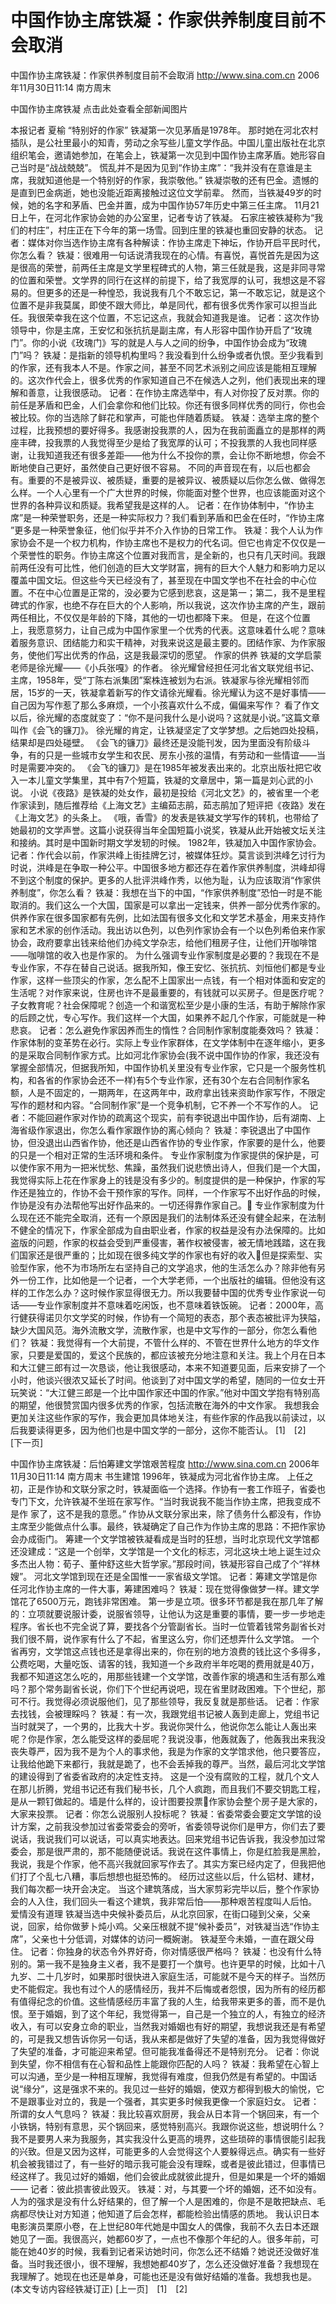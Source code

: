 # 中国作协主席铁凝：作家供养制度目前不会取消

中国作协主席铁凝：作家供养制度目前不会取消
http://www.sina.com.cn 2006年11月30日11:14 南方周末


中国作协主席铁凝
点击此处查看全部新闻图片


本报记者 夏榆
“特别好的作家”
铁凝第一次见茅盾是1978年。
那时她在河北农村插队，是公社里最小的知青，劳动之余写些儿童文学作品。中国儿童出版社在北京组织笔会，邀请她参加，在笔会上，铁凝第一次见到中国作协主席茅盾。她形容自己当时是“战战兢兢”。
慌乱并不是因为见到“作协主席”：“我并没有在意谁是主席，我就知道他是一个特别好的作家，我崇敬他。”
铁凝崇敬的还有巴金。遗憾的是直到巴金病逝，她也没能近距离接触过这位文学前辈。
然而，当铁凝49岁的时候，她的名字和茅盾、巴金并置，成为中国作协57年历史中第三任主席。
11月21日上午，在河北作家协会她的办公室里，记者专访了铁凝。
石家庄被铁凝称为“我们的村庄”，村庄正在下今年的第一场雪。回到庄里的铁凝也重回安静的状态。
记者：媒体对你当选作协主席有各种解读：作协主席走下神坛，作协开启平民时代，你怎么看？
铁凝：很难用一句话说清我现在的心情。有喜悦，喜悦首先是因为这是很高的荣誉，前两任主席是文学里程碑式的人物，第三任就是我，这是非同寻常的位置和荣誉。文学界的同行在这样的前提下，给了我宽厚的认可，我想这是不容易的。但更多的还是一种惶恐，我说我有几个不敢忘记，第一不敢忘记，就是这个位置不是非我莫属，即使不跟大师比，单是同代，都有很多优秀作家可以担当此任。我很荣幸我在这个位置，不忘记这点，我就会知道我是谁。
记者：这次作协领导中，你是主席，王安忆和张抗抗是副主席，有人形容中国作协开启了“玫瑰门”。你的小说《玫瑰门》写的就是人与人之间的纷争，中国作协会成为“玫瑰门”吗？
铁凝：是指新的领导机构里吗？我没看到什么纷争或者仇恨。至少我看到的作家，还有我本人不是。作家之间，甚至不同艺术派别之间应该是能相互理解的。这次作代会上，很多优秀的作家知道自己不在候选人之列，他们表现出来的理解和善意，让我很感动。
记者：在作协主席选举中，有人对你投了反对票。你的前任是茅盾和巴金，人们会拿你和他们比较。你还有很多同样优秀的同行，你也会被比较。你的当选除了鲜花和掌声，可能也伴随着质疑。
铁凝：选举主席的整个过程，比我预想的要好得多。我感谢投我票的人，因为在我前面矗立的是那样的两座丰碑，投我票的人我觉得至少是给了我宽厚的认可；不投我票的人我也同样感谢，让我知道我还有很多差距——他为什么不投你的票，会让你不断地想，你会不断地使自己更好，虽然使自己更好很不容易。
不同的声音现在有，以后也都会有。重要的不是被异议、被质疑，重要的是被异议、被质疑以后你怎么做、做得怎么样。一个人心里有一个广大世界的时候，你能面对整个世界，也应该能面对这个世界的各种异议和质疑。我希望我是这样的人。
记者：在作协体制中，“作协主席”是一种荣誉职务，还是一种实际权力？我们看到茅盾和巴金在任时，“作协主席 ”更多是一种荣誉象征，他们似乎并不介入作协的日常工作。
铁凝：我个人认为作家协会不是一个权力机构，作协主席也不是权力的代名词。但它也肯定不仅仅是一个荣誉性的职务。作协主席这个位置对我而言，是全新的，也只有几天时间。我跟前两任没有可比性，他们创造的巨大文学财富，拥有的巨大个人魅力和影响力足以覆盖中国文坛。但这些今天已经没有了，甚至现在中国文学也不在社会的中心位置。不在中心位置是正常的，没必要为它感到悲哀，这是第一；第二，我不是里程碑式的作家，也绝不存在巨大的个人影响，所以我说，这次作协主席的产生，跟前两任相比，不仅仅是年龄的下降，其他的一切也都降下来。
但是，在这个位置上，我愿意努力，让自己成为中国作家里一个优秀的代表。这意味着什么呢？意味着服务意识、团结能力和实干精神，对我来说这是最主要的。团结作家、为作家服务，使他们写出优秀的作品，这是我最深切的愿望。
作家的供养
铁凝的文学启蒙老师是徐光耀——《小兵张嘎》的作者。
徐光耀曾经担任河北省文联党组书记、主席，1958年，受“丁陈右派集团”案株连被划为右派。铁凝家与徐光耀相邻而居，15岁的一天，铁凝拿着新写的作文请徐光耀看。徐光耀认为这不是好事情——自己因为写作惹了那么多麻烦，一个小孩喜欢什么不成，偏偏来写作？
看了作文以后，徐光耀的态度就变了：“你不是问我什么是小说吗？这就是小说。”这篇文章叫作《会飞的镰刀》。
徐光耀的肯定，让铁凝坚定了文学梦想。之后她四处投稿，结果却是四处碰壁。
《会飞的镰刀》最终还是没能刊发，因为里面没有阶级斗争，有的只是一些城市女学生和农民、房东小孩的温情，有劳动和一些情谊——当时是需要冲突的。
《会飞的镰刀》是在1985年被发表出来的。北京出版社把它收入一本儿童文学集里，其中有7个短篇，铁凝的文章居中，第一篇是刘心武的小说。
小说《夜路》是铁凝的处女作，最初是投给《河北文艺》的，被省里一个老作家读到，随后推荐给《上海文艺》主编茹志鹃，茹志鹃加了短评把《夜路》发在《上海文艺》的头条上。
《哦，香雪》的发表是铁凝文学写作的转机，也带给了她最初的文学声誉。这篇小说获得当年全国短篇小说奖，铁凝从此开始被文坛关注和接纳。其时是中国新时期文学发轫的时候。
1982年，铁凝加入中国作家协会。
记者：作代会以前，作家洪峰上街挂牌乞讨，被媒体狂炒。莫言谈到洪峰乞讨行为时说，洪峰是在争取一种公平。中国很多地方都还存在着作家供养制度，洪峰却得不到这个制度的保护。更多的人批评洪峰作秀，以他为耻，认为应该取消“作家供养制度”，你怎么看？
铁凝：我想在当下的中国，“作家供养制度”恐怕一时是不能取消的。我们这么一个大国，国家是可以拿出一定钱来，供养一部分优秀作家的。供养作家在很多国家都有先例，比如法国有很多文化和文学艺术基金，用来支持作家和艺术家的创作活动。我出访以色列，以色列作家协会有一个以色列希伯来作家协会，政府要拿出钱来给他们办纯文学杂志，给他们租房子住，让他们开咖啡馆——咖啡馆的收入也是作家的。
为什么强调专业作家制度是必要的？我现在不是专业作家，不存在替自己说话。据我所知，像王安忆、张抗抗、刘恒他们都是专业作家，这样一些顶尖的作家，怎么配不上国家出一点钱，有一个相对体面和安定的生活呢？对作家来说，住房也许不是最重要的，有钱就可以买房子。但是医疗呢？子女教育呢？社会保障呢？创造一个和谐宽松至少是小康的生活，有助于解除作家的后顾之忧，专心写作。我们这样一个大国，如果养不起几个作家，可能就是一种悲哀。
记者：怎么避免作家因养而生的惰性？合同制作家制度能奏效吗？
铁凝：作家体制的变革势在必行。实际上专业作家群体，在文学体制中在逐年缩小，更多的是采取合同制作家方式。比如河北作家协会(我不说中国作协的作家，我还没有掌握全部情况，但据我所知，中国作协机关里没有专业作家，它只是一个服务性机构，和各省的作家协会还不一样)有5个专业作家，还有30个左右合同制作家名额，人是不固定的，一期两年，在这两年中，政府拿出钱来资助作家写作，不限定写作的题材和内容。“合同制作家”是一个竞争机制，它不养一个不写作的人。
记者：不能回避作家对作协的疏离这个现实，前有李锐退出中国作协，后有湖南、上海省级作家退出，你怎么看作家跟作协的离心倾向？
铁凝：李锐退出了中国作协，但没退出山西省作协，他还是山西省作协的专业作家，作家要的是什么，他要的只是一个相对正常的生活环境和条件。
专业作家制度为作家提供的保护是，可以使作家不用为一把米忧愁、焦躁，虽然我们说悲愤出诗人，但我们是一个大国，我觉得实际上花在作家身上的钱是没有多少的。制度提供的是一种保护，作家的写作还是独立的，作协不会干预作家的写作。同样，一个作家写不出好作品的时候，作协是没有办法帮他写出好作品来的。一切还得靠作家自己。
专业作家制度为什么现在还不能完全取消，还有一个原因是我们的法制体系还没有健全起来，在法制不健全的情况下，作家全部成为自由职业者，作家的权益是没有办法保障的。比如盗版的问题，作家的权益会受到严重侵害，著作权被侵害，被无情地践踏，这在我们国家还是很严重的；比如现在很多纯文学的作家也有好的收入但是探索型、实验型作家，他不为市场所左右坚持自己的文学追求，他的生活怎么办？除非他有另外一份工作，比如他是一个记者，一个大学老师，一个出版社的编辑。但他没有这样的工作怎么办？这时候作家显得很无力。所以我要替中国的优秀专业作家说一句话——专业作家制度并不意味着吃闲饭，也不意味着铁饭碗。
记者：2000年，高行健获得诺贝尔文学奖的时候，作协有一个简短的表态，那个表态被批评为狭隘，缺少大国风范。海外流散文学，流散作家，也是中文写作的一部分，你怎么看他们？
铁凝：我觉得有一个大前提，不管什么样的、不管在世界什么地方的华文作家，只要是爱国的，爱这个民族的，都应该被充分地注意和关注。我上个月在日本和大江健三郎有过一次恳谈，他让我很感动，本来不知道要见面，后来安排了一个小时，他谈兴很浓又延长了时间。他谈到了对中国文学的希望，随同的一位女士开玩笑说：“大江健三郎是一个比中国作家还中国的作家。”他对中国文学抱有特别高的期望，他很赞赏国内很多优秀的作家，包括流散在海外的中文作家。
我想我会更加关注这些作家的写作，我会更加具体地关注，有些作家的作品我以前读过，以后我要读得更多，因为他们也是中国文学的一部分，这你不能否认。
[1]　[2]　[下一页]

中国作协主席铁凝：后怕筹建文学馆艰苦程度
http://www.sina.com.cn 2006年11月30日11:14 南方周末
书生建馆
1996年，铁凝成为河北省作协主席。
上任之初，正是作协和文联分家之时，铁凝面临一个选择。作协有一套工作班子，省委也专门下文，允许铁凝不坐班在家写作。“当时我说我不能当作协主席，把我变成不是作
家了，这不是我的意愿。”
作协从文联分家出来，除了债务什么都没有，作协主席至少能做点什么事。最终，铁凝确定了自己作为作协主席的思路：不把作家协会办成衙门。
筹建一个文学馆被铁凝看成是当时的狂想，当时北京现代文学馆都还没建成：“这是一个创举，文学馆是一个文化的标志，河北这块土地上诞生过众多杰出人物：荀子、董仲舒这些大哲学家。”那段时间，铁凝形容自己成了个“祥林嫂”。
河北文学馆到现在还是全国惟一一家省级文学馆。
记者：筹建文学馆是你任河北作协主席的一件大事，筹建困难吗？
铁凝：现在觉得像做梦一样。建文学馆花了6500万元，跑钱非常困难。
第一步是立项。很多环节都是我在那几年了解的：立项就要说服计委，说服省领导，让他认为这是重要的事情，要一步一步地走程序。省长也不完全说了算，要找各个分管副省长。当时一位管着钱常务副省长对我们很不屑，说作家有什么了不起，省里这么穷，你们还想弄什么文学馆。
一个省再穷，文学馆这点钱也还是拿得出来的，你在别的地方浪费的钱比这个多得多，公费吃喝，大量吃饭、请客的钱，我知道一个乡政府半年吃喝的费用就是40万，我都不知道这怎么吃的，用那些钱建一个文学馆，改善作家的境遇和生活有那么难吗？那个常务副省长说，你们下个世纪再说吧，现在省里财政困难。下个世纪，那可不行。我觉得必须说服他们，见了那些领导，我反复就是那些话。
记者：作家去找钱，会被理睬吗？
铁凝：有一次，我跟党组书记被人轰到走廊上，党组书记当时就哭了，一个男的，比我大十岁。我说你哭什么，他说你怎么能让人轰出来呢？你是作家，怎么能受这样的委屈呢？我说没事，他轰就轰了，他轰我出来我没丧失尊严，因为我不是为个人的事求他，我是为作家的文学馆求他，他只要答应，让我给他跪下来都行，我就是跪了，也不会丢掉我的尊严。当然，最后河北文学馆的建设得到了省委省政府的决定性支持。
这是一个没有腐败的工程，就几个文人在那儿折腾，党组书记还有我们秘书长，几个人疯跑，而且我们不要交钥匙工程，是从一颗钉做起的。墙是什么样的，设计图要投票作家协会整个房子是大家的，大家来投票。
记者：你怎么说服别人投标呢？
铁凝：省委常委会要定文学馆的设计方案，之前我没参加过省委常委会的旁听，省委领导说你们是甲方，你们去了要说话，我说我们可以说话，可以真实地表达。回来党组书记告诉我，我没参加过常委会，那是很严肃的，那不能随便说话。我说在这件事情上，你是红脸我是黑脸，我说，我是个作家，他不高兴我就回家写作去了。其实方案已经内定了，但我把他们打了个乱七八糟，事后想想也挺恐怖的。
经历过这些以后，什么铝材、建材，我们每次都一块开会决定。
当这个建筑落成，当大家剪彩完毕以后，整个作家协会的人入住，我们回头一看这个建筑，我非常后怕——那种艰苦程度叫人后怕。
爱情没有道理
铁凝当选中央候补委员后，从北京回家，在街口碰到父亲，父亲说，回家，给你做萝卜炖小鸡。父亲压根就不提“候补委员”，对铁凝当选“作协主席”，父亲也十分低调，对媒体的访问一概婉谢。
铁凝至今未婚，一直在跟父母住。
记者：你独身的状态令外界好奇，你对情感很严格吗？
铁凝：也没有什么特别的。第一我不是独身主义者，我不是要打一个旗号。也许更早的时候，比如十八九岁、二十几岁时，如果那时很快进入家庭生活，可能就不是今天的样子。当然历史不能假定。我也有过个人的感情经历，我并不后悔或者怨恨，因为所有的经历都有值得纪念的价值。这些情感经历丰富了我的人生，给我带来更多的善，而不是仇恨。至于婚姻，到了这个年纪，我觉得第一，自己是一个独立的人，有独立的经济收入，有可以安身立命的职业，当然我对婚姻也有好的期望，我想说我还是有希望的，可是我又想告诉你另一句话，我从来都是做好了失望的准备，因为我觉得做好了失望的准备，才可能迎来希望。但可能我准备得还不是特别充分。
记者：你说到失望，你不相信有在心智和品性上能跟你匹配的人吗？
铁凝：我希望在心智上可以沟通，至少是一种相互理解，我觉得有难度，但我仍然是有希望的。中国话说“缘分”，这是强求不来的。我见过一些好的婚姻，使双方都得到极大的愉悦，它不是跟事业对立的，我是一个强者，其实更多时候我更像一个家庭妇女。
记者：所谓的女人气息吗？
铁凝：我比较喜欢厨房，我会从日本背一个锅回来，有一个小铁锅，特别有意思，买个锅回来，感觉特别高兴。我跟你说这些，想说明什么？我不是要男人来为我服务，其实我没什么更高的境界，这些琐碎的事情很能引起我的兴致。但是又因为这样，可能更多的人会觉得这个人要躲得远点。确实有一些好机会被我错过了，有一些好的暗示我可能会没有理睬，或者是彼此错过，但事情已经这样了。我见过好的婚姻，他们会彼此成就彼此提升，但是如果是一个坏的婚姻——
记者：彼此损害彼此毁灭。
铁凝：对，与其要一个坏的婚姻，还不如没有。人为的强求是没有什么好结果的，但了解一个人是困难的，你是不是敢把缺点、毛病都尽快让对方知道；他知道了后会怎样，都能检验出情感的质地。
我认识日本电影演员栗原小卷，在上世纪80年代她是中国女人的偶像，我前不久去日本还跟她见了一面。我很高兴，她都60岁了，一点也不像那个年纪的人。很多年前，可能在她40岁的时候，我看到记者采访她时问，你怎么还不结婚？她说还没做好准备。当时我还很小，很不理解，我想她都40岁了，怎么还没做好准备？我想现在我理解了。她现在也还是单身，可能也还是没有做好结婚的准备。我想我也是。
(本文专访内容经铁凝订正)
[上一页]　[1]　[2]


